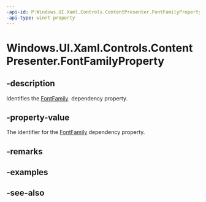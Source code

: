 ```yaml
---
-api-id: P:Windows.UI.Xaml.Controls.ContentPresenter.FontFamilyProperty
-api-type: winrt property
---
```


<!-- Property syntax
public Windows.UI.Xaml.DependencyProperty FontFamilyProperty { get; }
-->

# Windows.UI.Xaml.Controls.ContentPresenter.FontFamilyProperty

## -description
Identifies the [FontFamily](contentpresenter_fontfamily.md)  dependency property.



## -property-value
The identifier for the [FontFamily](contentpresenter_fontfamily.md) dependency property.

## -remarks

## -examples

## -see-also
